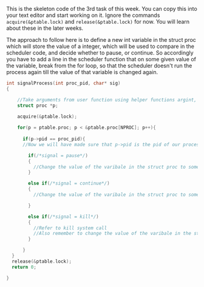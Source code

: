 This is the skeleton code of the 3rd task of this week. You can copy this into your text editor and start working on it. Ignore the commands `acquire(&ptable.lock)` and `release(&ptable.lock)` for now. You will learn about these in the later weeks.

The approach to follow here is to define a new int variable in the struct proc which will store the value of a integer, which will be used to compare in the scheduler code, and decide whether to pause, or continue. So accordingly you have to add a line in the scheduler function that on some given value of the variable, break from the for loop, so that the scheduler doesn't run the process again till the value of that variable is changed again.

```c
int signalProcess(int proc_pid, char* sig)
{

    //Take arguments from user function using helper functions argint, argstr
    struct proc *p;
    
    acquire(&ptable.lock);

    for(p = ptable.proc; p < &ptable.proc[NPROC]; p++){
    
      if(p->pid == proc_pid){
      //Now we will have made sure that p->pid is the pid of our process only.

        if(/*signal = pause*/)
        {
          //Change the value of the varibale in the struct proc to some integer say 1 which will signify pausing
        }

        else if(/*signal = continue*/)
        {
          //Change the value of the varibale in the struct proc to some integer say 0 which will signify continue or not paused

        }

        else if(/*signal = kill*/)
        {      
          //Refer to kill system call
          //Also remember to change the value of the varibale in the struct proc to some integer say 0 which will signify continue or not paused
        }

      }
  }
  release(&ptable.lock);
  return 0;

}
```

